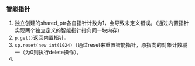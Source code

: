 ### 智能指针

1. 独立创建的shared_ptr各自指针计数为1，会导致未定义错误。（通过内置指针实现两个独立定义的智能指针指向同一块内存）
2. ```p.get()```返回内置指针。
3. ``sp.reset(new int(1024) )``通过reset来重置智能指针，原指向的对象计数减一（为0则执行delete操作）。
4. 